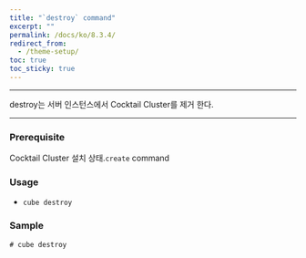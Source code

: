 ```yaml
---
title: "`destroy` command"
excerpt: ""
permalink: /docs/ko/8.3.4/
redirect_from:
  - /theme-setup/
toc: true
toc_sticky: true
---
```


---
destroy는 서버 인스턴스에서 Cocktail Cluster를 제거 한다. 

---

### Prerequisite
Cocktail Cluster 설치 상태.`create` command 


### Usage

* `cube destroy`


### Sample
```
# cube destroy
```